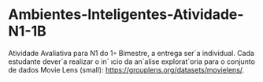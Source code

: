 # Ambientes-Inteligentes-Atividade-N1-1B
Atividade Avaliativa para N1 do 1◦ Bimestre, a entrega ser´a individual. Cada estudante  dever´a realizar o in´ ıcio da an´alise explorat´oria para o conjunto de dados Movie Lens (small):  https://grouplens.org/datasets/movielens/.
